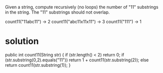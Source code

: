 Given a string, compute recursively (no loops) the number of "11" substrings in the string. The "11" substrings should not overlap.

count11("11abc11") → 2
count11("abc11x11x11") → 3
count11("111") → 1

# solution

public int count11(String str) {
  if (str.length() < 2) return 0;
  if (str.substring(0,2).equals("11"))
    return 1 + count11(str.substring(2));
  else
    return count11(str.substring(1));
}
